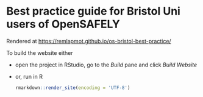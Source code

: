 # Best practice guide for Bristol Uni users of OpenSAFELY

Rendered at https://remlapmot.github.io/os-bristol-best-practice/

To build the website either

- open the project in RStudio, go to the *Build* pane and click *Build Website*
- or, run in R

    ```r
    rmarkdown::render_site(encoding = 'UTF-8')
    ```
